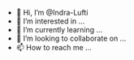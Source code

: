 - 👋 Hi, I’m @Indra-Lufti
- 👀 I’m interested in ...
- 🌱 I’m currently learning ...
- 💞️ I’m looking to collaborate on ...
- 📫 How to reach me ...

<!---
Indra-Lufti/Indra-Lufti is a ✨ special ✨ repository because its `README.md` (this file) appears on your GitHub profile.
You can click the Preview link to take a look at your changes.
--->
